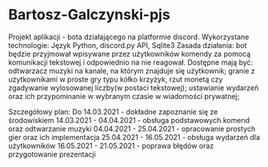 # Bartosz-Galczynski-pjs
Projekt aplikacji - bota działającego na platformie discord.
Wykorzystane technologie: Język Python, discord.py API, Sqlite3
Zasada działania: bot będzie przyjmował wpisywane przez użytkowników komendy za pomocą komunikacji tekstowej i odpowiednio na nie reagował.
Dostępne mają być: odtwarzacz muzyki na kanale, na którym znajduje się użytkownik; granie z użytkownikami w proste gry typu kółko krzyżyk, rzut monetą czy zgadywanie wylosowanej liczby(w postaci tekstowej); ustawianie wydarzeń oraz ich przypominanie w wybranym czasie w wiadomości prywatnej;

Szczegółowy plan:
Do 14.03.2021 - dokładne zapoznanie się ze środowiskiem
14.03.2021 - 04.04.2021 - obsługa podstawowych komend oraz odtwarzanie muzyki
04.04.2021 - 25.04.2021 - opracowanie prostych gier oraz ich implementacja 
25.04.2021 - 16.05.2021 - obsługa wydarzeń dla użytkowników
16.05.2021 - 21.05.2021 - poprawa błędów oraz przygotowanie prezentacji

